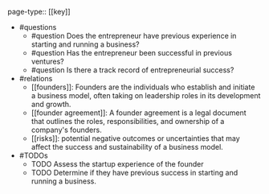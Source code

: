 page-type:: [[key]]
- #questions
	- #question Does the entrepreneur have previous experience in starting and running a business?
	- #question Has the entrepreneur been successful in previous ventures?
	- #question Is there a track record of entrepreneurial success?
- #relations
	- [[founders]]: Founders are the individuals who establish and initiate a business model, often taking on leadership roles in its development and growth.
	- [[founder agreement]]: A founder agreement is a legal document that outlines the roles, responsibilities, and ownership of a company's founders.
	- [[risks]]: potential negative outcomes or uncertainties that may affect the success and sustainability of a business model.
- #TODOs
	- TODO Assess the startup experience of the founder
	- TODO  Determine if they have previous success in starting and running a business.

